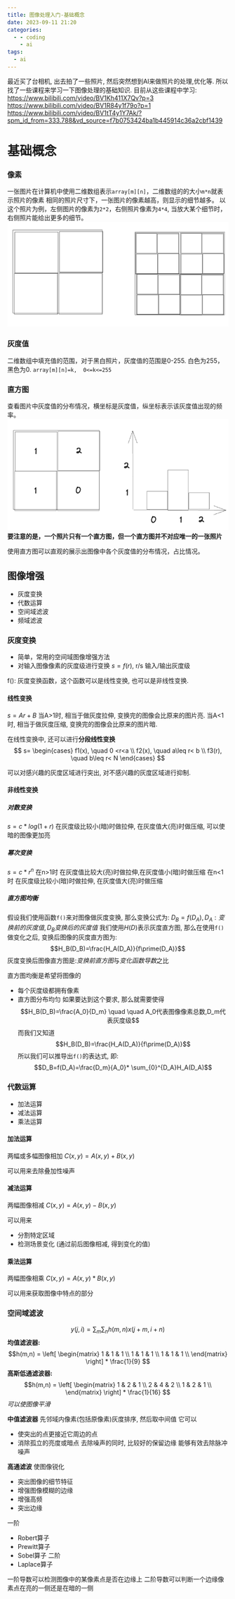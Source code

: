 ```yaml
---
title: 图像处理入门-基础概念
date: 2023-09-11 21:20
categories:
  - - coding
    - ai
tags:
  - ai
---
```

最近买了台相机, 出去拍了一些照片, 然后突然想到AI来做照片的处理,优化等. 所以找了一些课程来学习一下图像处理的基础知识.
目前从这些课程中学习:
https://www.bilibili.com/video/BV1Kh411X7Qv?p=3
https://www.bilibili.com/video/BV1R84y1f79o?p=1
https://www.bilibili.com/video/BV1tT4y1Y7Ak/?spm_id_from=333.788&vd_source=f7b0753424ba1b445914c36a2cbf1439
# 基础概念
### 像素
一张图片在计算机中使用二维数组表示`array[m][n]`，二维数组的的大小`m*n`就表示照片的像素
相同的照片尺寸下，一张图片的像素越高，则显示的细节越多。
以这个照片为例，左侧图片的像素为`2*2`，右侧照片像素为`4*4`, 当放大某个细节时，右侧照片能给出更多的细节。
![](https://raw.githubusercontent.com/liunaijie/images/master/202309112132448.png)
### 灰度值
二维数组中填充值的范围，对于黑白照片，灰度值的范围是0-255. 白色为255，黑色为0.
`array[m][n]=k,  0<=k<=255`

### 直方图
查看图片中灰度值的分布情况，横坐标是灰度值，纵坐标表示该灰度值出现的频率。
![](https://raw.githubusercontent.com/liunaijie/images/master/202309112133842.png)
**要注意的是，一个照片只有一个直方图，但一个直方图并不对应唯一的一张照片**

使用直方图可以直观的展示出图像中各个灰度值的分布情况，占比情况。

## 图像增强
- 灰度变换
- 代数运算
- 空间域滤波
- 频域滤波
### 灰度变换
-  简单，常用的空间域图像增强方法
- 对输入图像像素的灰度级进行变换
$s=f(r)$,  r/s 输入/输出灰度级

f(): 灰度变换函数，这个函数可以是线性变换, 也可以是非线性变换.
#### 线性变换
$s = Ar+B$
当A>1时, 相当于做灰度拉伸, 变换完的图像会比原来的图片亮.
当A<1时, 相当于做灰度压缩, 变换完的图像会比原来的图片暗.

在线性变换中, 还可以进行**分段线性变换**
$$
s=
\begin{cases}
f1(x), \quad 0 <r<a \\
f2(x), \quad a\leq r< b \\
f3(r), \quad b\leq r< N
\end{cases}
$$


可以对感兴趣的灰度区域进行突出, 对不感兴趣的灰度区域进行抑制.
#### 非线性变换
##### 对数变换
$s = c * log(1+r)$
在灰度级比较小(暗)时做拉伸, 在灰度值大(亮)时做压缩, 可以使暗的图像更加亮
##### 幂次变换
$s = c * r^n$
在n>1时
在灰度值比较大(亮)时做拉伸,在灰度值小(暗)时做压缩
在n<1时
在灰度级比较小(暗)时做拉伸, 在灰度值大(亮)时做压缩
##### 直方图均衡
假设我们使用函数`f()`来对图像做灰度变换, 那么变换公式为: $D_B=f(D_A), D_A:变换前的灰度值,D_B变换后的灰度值$
我们使用$H(D)$表示灰度直方图, 那么在使用`f()`做变化之后, 变换后图像的灰度直方图为:
$$H_B(D_B)=\frac{H_A(D_A)}{f\prime(D_A)}$$
灰度变换后图像直方图是:*变换前直方图*与*变化函数导数*之比

直方图均衡是希望将图像的
- 每个灰度级都拥有像素
- 直方图分布均匀
如果要达到这个要求, 那么就需要使得
$$H_B(D_B)=\frac{A_0}{D_m} \quad \quad  A_0代表图像像素总数,D_m代表灰度级$$
而我们又知道
$$H_B(D_B)=\frac{H_A(D_A)}{f\prime(D_A)}$$
所以我们可以推导出`f()`的表达式, 即:
$$D_B=f(D_A)=\frac{D_m}{A_0}* \sum_{0}^{D_A}H_A(D_A)$$
### 代数运算
- 加法运算
- 减法运算
- 乘法运算
#### 加法运算
两幅或多幅图像相加
$C(x,y)=A(x,y)+B(x,y)$

可以用来去除叠加性噪声

#### 减法运算
两幅图像相减
$C(x,y)=A(x,y)-B(x,y)$

可以用来
- 分割特定区域
- 检测场景变化 (通过前后图像相减, 得到变化的值)

#### 乘法运算
两幅图像相乘
$C(x,y)=A(x,y)*B(x,y)$

可以用来获取图像中特点的部分



### 空间域滤波
$$y(j,i)=\sum_{m}\sum_{n}h(m,n)x(j+m,i+n)$$
**均值滤波器:**
$$h(m,n) = 
\left[
\begin{matrix}
1 & 1 & 1 \\
1 & 1 & 1 \\
1 & 1 & 1 \\
\end{matrix}
\right]
*
\frac{1}{9}
$$
**高斯低通滤波器:**
$$h(m,n) = 
\left[
\begin{matrix}
1 & 2 & 1 \\
2 & 4 & 2 \\
1 & 2 & 1 \\
\end{matrix}
\right]
*
\frac{1}{16}
$$
*可以使图像平滑*

**中值滤波器**
先邻域内像素(包括原像素)灰度排序, 然后取中间值
它可以
- 使突出的点更接近它周边的点
- 消除孤立的亮度或暗点
去除噪声的同时, 比较好的保留边缘
能够有效去除脉冲噪声

**高通滤波**
使图像锐化
- 突出图像的细节特征
- 增强图像模糊的边缘
- 增强高频
- 突出边缘

一阶
- Robert算子
- Prewitt算子
- Sobel算子
二阶
- Laplace算子


一阶导数可以检测图像中的某像素点是否在边缘上
二阶导数可以判断一个边缘像素点在亮的一侧还是在暗的一侧